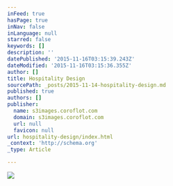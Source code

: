 ```yaml
---
inFeed: true
hasPage: true
inNav: false
inLanguage: null
starred: false
keywords: []
description: ''
datePublished: '2015-11-16T03:15:39.243Z'
dateModified: '2015-11-16T03:15:36.355Z'
author: []
title: Hospitality Design
sourcePath: _posts/2015-11-14-hospitality-design.md
published: true
authors: []
publisher:
  name: s3images.coroflot.com
  domain: s3images.coroflot.com
  url: null
  favicon: null
url: hospitality-design/index.html
_context: 'http://schema.org'
_type: Article

---
```

![](http://s3images.coroflot.com/user_files/individual_files/original_327436_ztag6onjqr9wteyfxxon6sw08.png)